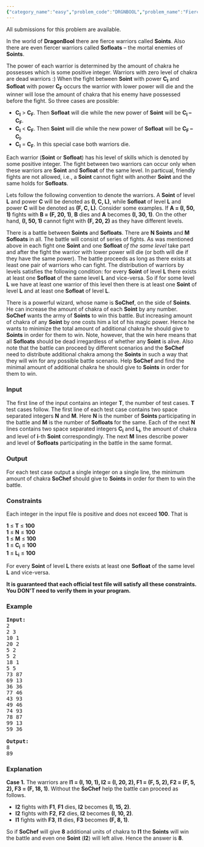 ```yaml
---
{"category_name":"easy","problem_code":"DRGNBOOL","problem_name":"Fierce Battles","languages_supported":{"0":"ADA","1":"ASM","2":"BASH","3":"BF","4":"C","5":"C99 strict","6":"CAML","7":"CLOJ","8":"CLPS","9":"CPP 4.3.2","10":"CPP 4.9.2","11":"CPP14","12":"CS2","13":"D","14":"ERL","15":"FORT","16":"FS","17":"GO","18":"HASK","19":"ICK","20":"ICON","21":"JAVA","22":"JS","23":"LISP clisp","24":"LISP sbcl","25":"LUA","26":"NEM","27":"NICE","28":"NODEJS","29":"PAS fpc","30":"PAS gpc","31":"PERL","32":"PERL6","33":"PHP","34":"PIKE","35":"PRLG","36":"PYTH","37":"PYTH 3.4","38":"RUBY","39":"SCALA","40":"SCM guile","41":"SCM qobi","42":"ST","43":"TCL","44":"TEXT","45":"WSPC"},"max_timelimit":2,"source_sizelimit":50000,"problem_author":"kaushik_iska","problem_tester":"anton_lunyov","date_added":"19-04-2012","tags":{"0":"cakewalk","1":"kaushik_iska","2":"oct12"},"editorial_url":"http://discuss.codechef.com/problems/DRGNBOOL","time":{"view_start_date":1350293400,"submit_start_date":1350293400,"visible_start_date":1350293400,"end_date":1735669800},"layout":"problem"}
---
```

<span class="solution-visible-txt">All submissions for this problem are available.</span><p>
In the world of <b>DragonBool</b> there are fierce warriors called <b>Soints</b>. Also there are even fiercer warriors called <b>Sofloats</b> &ndash; the mortal enemies of <b>Soints</b>.
</p>

<p>
The power of each warrior is determined by the amount of chakra he possesses which is some positive integer. Warriors with zero level of chakra are dead warriors :) When the fight between <b>Soint</b> with power <b>C<sub>I</sub></b> and <b>Sofloat</b> with power <b>C<sub>F</sub></b> occurs the warrior with lower power will die and the winner will lose the amount of chakra that his enemy have possessed before the fight. So three cases are possible:
<ul>
<li><b>C<sub>I</sub></b> &gt; <b>C<sub>F</sub></b>. Then <b>Sofloat</b> will die while the new power of <b>Soint</b> will be <b>C<sub>I</sub> &ndash; C<sub>F</sub></b>.</li>

<li><b>C<sub>I</sub></b> &lt; <b>C<sub>F</sub></b>. Then <b>Soint</b> will die while the new power of <b>Sofloat</b> will be <b>C<sub>F</sub> &ndash; C<sub>I</sub></b>.</li>

<li><b>C<sub>I</sub></b> = <b>C<sub>F</sub></b>. In this special case both warriors die.</li>
</ul>
</p>

<p>
Each warrior (<b>Soint</b> or <b>Sofloat</b>) has his level of skills which is denoted by some positive integer. The fight between two warriors can occur only when these warriors are <b>Soint</b> and <b>Sofloat</b> of the same level. In particual, friendly fights are not allowed, i.e., a <b>Soint</b> cannot fight with another <b>Soint</b> and the same holds for <b>Sofloats</b>.
</p>

<p>
Lets follow the following convention to denote the warriors. A <b>Soint</b> of level <b>L</b> and power <b>C</b> will be denoted as <b>(I, C, L)</b>, while <b>Sofloat</b> of level <b>L</b> and power <b>C</b> will be denoted as <b>(F, C, L)</b>. Consider some examples. If <b>A = (I, 50, 1)</b> fights with <b>B = (F, 20, 1)</b>, <b>B</b> dies and <b>A</b> becomes <b>(I, 30, 1)</b>. On the other hand, <b>(I, 50, 1)</b> cannot fight with <b>(F, 20, 2)</b> as they have different levels.
</p>

<p>
There is a battle between <b>Soints</b> and <b>Sofloats</b>. There are <b>N Soints</b> and <b>M Sofloats</b> in all. The battle will consist of series of fights. As was mentioned above in each fight one <b>Soint</b> and one <b>Sofloat</b> <i>of the same level</i> take part and after the fight the warrior with lower power will die (or both will die if they have the same power). The battle proceeds as long as there exists at least one pair of warriors who can fight. The distribution of warriors by levels satisfies the following condition: for every <b>Soint</b> of level <b>L</b> there exists at least one <b>Sofloat</b> of the same level <b>L</b> and vice-versa. So if for some level <b>L</b> we have at least one warrior of this level then there is at least one <b>Soint</b> of level <b>L</b> and at least one <b>Sofloat</b> of level <b>L</b>.
</p>

<p>
There is a powerful wizard, whose name is <b>SoChef</b>, on the side of <b>Soints</b>. He can increase the amount of chakra of each <b>Soint</b> by any number. <b>SoChef</b> wants the army of <b>Soints</b> to win this battle. But increasing amount of chakra of any <b>Soint</b> by one costs him a lot of his magic power. Hence he wants to minimize the total amount of additional chakra he should give to <b>Soints</b> in order for them to win. Note, however, that the win here means that all <b>Sofloats</b> should be dead irregardless of whether any <b>Soint</b> is alive. Also note that the battle can proceed by different scenarios and the <b>SoChef</b> need to distribute additional chakra among the <b>Soints</b> in such a way that they will win for any possible battle scenario. Help <b>SoChef</b> and find the minimal amount of additional chakra he should give to <b>Soints</b> in order for them to win.
</p>

<h3>Input</h3>

<p>
The first line of the input contains an integer <b>T</b>, the number of test cases. <b>T</b> test cases follow. The first line of each test case contains two space separated integers <b>N</b> and <b>M</b>. Here <b>N</b> is the number of <b>Soints </b> participating in the battle and <b>M</b> is the number of <b>Sofloats </b> for the same. Each of the next <b>N</b> lines contains two space separated integers <b> C<sub>i</sub></b> and <b> L<sub>i</sub></b>, the amount of chakra and level of <b>i</b>-th <b>Soint</b> correspondingly. The next <b>M</b> lines describe power and level of <b>Sofloats</b> participating in the battle in the same format.
</p>

<h3>Output</h3>
<p>
For each test case output a single integer on a single line, the minimum amount of chakra <b>SoChef</b> should give to <b>Soints</b> in order for them to win the battle.
</p>

<h3>Constraints</h3>
<p>Each integer in the input file is positive and does not exceed <b>100</b>. That is</p>
<b>1</b> &le; <b>T</b> &le; <b>100</b><br />
<b>1</b> &le; <b>N</b> &le; <b>100</b><br />
<b>1</b> &le; <b>M</b> &le; <b>100</b><br />
<b>1</b> &le; <b>C<sub>i</sub></b> &le; <b>100</b><br />
<b>1</b> &le; <b>L<sub>i</sub></b> &le; <b>100</b><br />
<p>For every <b>Soint</b> of level <b>L</b> there exists at least one <b>Sofloat</b> of the same level <b>L</b> and vice-versa.</p>
<p><b>It is guaranteed that each official test file will satisfy all these constraints. You DON'T need to verify them in your program.</b></p>

<h3>Example</h3>

<pre>
<b>Input:</b>
2
2 3
10 1
20 2
5 2
5 2
18 1
5 5
73 87
69 13
36 36
77 46
43 93
49 46
74 93
78 87
99 13
59 36

<b>Output:</b>
8
89
</pre>

<h3>Explanation</h3>

<p>
<b>Case 1.</b>
The warriors are <b>I1 = (I, 10, 1), I2 = (I, 20, 2), F1 = (F, 5, 2), F2 = (F, 5, 2), F3 = (F, 18, 1)</b>. Without the <b>SoChef</b> help the battle can proceed as follows.
</p>

<ul>
<li><b>I2</b> fights with <b>F1</b>, <b>F1</b> dies, <b>I2</b> becomes <b>(I, 15, 2)</b>.</li>
<li><b>I2</b> fights with <b>F2</b>, <b>F2</b> dies, <b>I2</b> becomes <b>(I, 10, 2)</b>.</li>
<li><b>I1</b> fights with <b>F3</b>, <b>I1</b> dies, <b>F3</b> becomes <b>(F, 8, 1)</b>.</li>
</ul>

<p>
So if <b>SoChef</b> will give <b>8</b> additional units of chakra to <b>I1</b> the <b>Soints</b> will win the battle and even one <b>Soint</b> (<b>I2</b>) will left alive. Hence the answer is <b>8</b>.
</p>